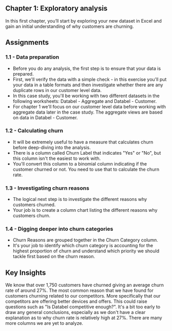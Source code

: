 ## Chapter 1: Exploratory analysis
In this first chapter, you’ll start by exploring your new dataset in Excel and gain an initial understanding of why customers are churning.

## Assignments
### 1.1 - Data preparation
- Before you do any analysis, the first step is to ensure that your data is prepared.
- First, we'll verify the data with a simple check - in this exercise you'll put your data in a table formats and then investigate whether there are any duplicate rows in our customer level data.
- In this case study, you'll be working with two different datasets in the following worksheets: Databel - Aggregate and Databel - Customer. 
- For chapter 1 we'll focus on our customer level data before working with aggregate data later in the case study. The aggregate views are based on data in Databel - Customer.

### 1.2 - Calculating churn
- It will be extremely useful to have a measure that calculates churn before deep-diving into the analysis.
- There is a column called Churn Label that indicates "Yes" or "No", but this column isn't the easiest to work with.
- You'll convert this column to a binomial column indicating if the customer churned or not. You need to use that to calculate the churn rate.

### 1.3 - Investigating churn reasons
- The logical next step is to investigate the different reasons why customers churned.
- Your job is to create a column chart listing the different reasons why customers churn.

### 1.4 - Digging deeper into churn categories
- Churn Reasons are grouped together in the Churn Category column.
- It's your job to identify which churn category is accounting for the highest proportion of churn and understand which priority we should tackle first based on the churn reason.

## Key Insights
We know that over 1,750 customers have churned giving an average churn rate of around 27%. The most common reason that we have found for customers churning related to our competitors. More specifically that our competitors are offering better devices and offers. This could raise questions such as "Is Databel competitive enough?". It's a bit too early to draw any general conclusions, especially as we don't have a clear explanation as to why churn rate is relatively high at 27%. There are many more columns we are yet to analyze.

